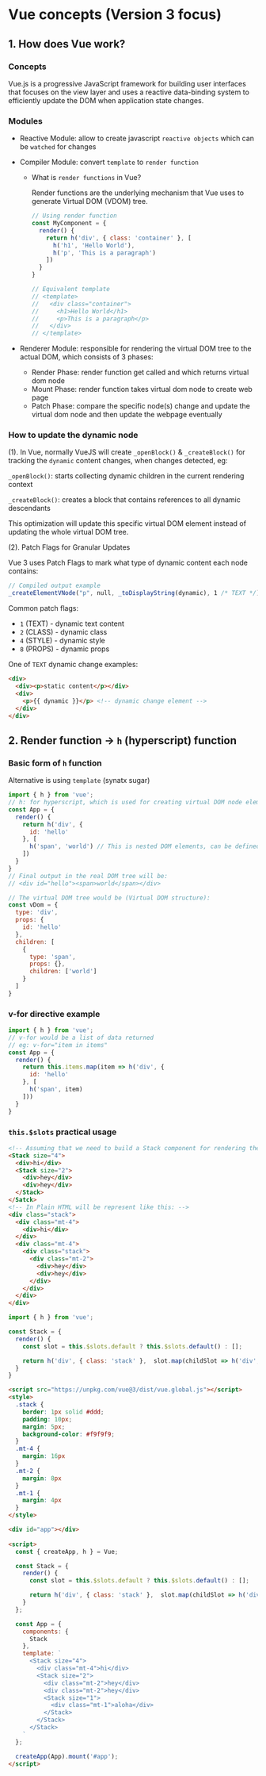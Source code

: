# Vue concepts (Version 3 focus)

## 1. How does Vue work?

### Concepts

Vue.js is a progressive JavaScript framework for building user interfaces that focuses on the view layer and uses a reactive data-binding system to efficiently update the DOM when application state changes.

### Modules

- Reactive Module: allow to create javascript `reactive objects` which can be `watched` for changes
- Compiler Module: convert `template` to `render function`

  - What is `render functions` in Vue?

    Render functions are the underlying mechanism that Vue uses to generate Virtual DOM (VDOM) tree.

    ```js
    // Using render function
    const MyComponent = {
      render() {
        return h('div', { class: 'container' }, [
          h('h1', 'Hello World'),
          h('p', 'This is a paragraph')
        ])
      }
    }

    // Equivalent template
    // <template>
    //   <div class="container">
    //     <h1>Hello World</h1>
    //     <p>This is a paragraph</p>
    //   </div>
    // </template>
    ```

- Renderer Module: responsible for rendering the virtual DOM tree to the actual DOM, which consists of 3 phases:

  - Render Phase: render function get called and which returns virtual dom node
  - Mount Phase: render function takes virtual dom node to create web page
  - Patch Phase: compare the specific node(s) change and update the virtual dom node and then update the webpage eventually

<!-- Will watch & understand the video before interview: https://www.bilibili.com/video/BV1d4411v7UX/?spm_id_from=333.788.recommend_more_video.4&vd_source=eb4aa6845c77100317af9f94c35c4ed1 -->

### How to update the dynamic node

(1). In Vue, normally VueJS will create `_openBlock()` & `_createBlock()` for tracking the `dynamic` content changes, when changes detected, eg:

`_openBlock()`: starts collecting dynamic children in the current rendering context

`_createBlock()`: creates a block that contains references to all dynamic descendants

This optimization will update this specific virtual DOM element instead of updating the whole virtual DOM tree.

(2). Patch Flags for Granular Updates

Vue 3 uses Patch Flags to mark what type of dynamic content each node contains:

```js
// Compiled output example
_createElementVNode("p", null, _toDisplayString(dynamic), 1 /* TEXT */)
```
Common patch flags:

- `1` (TEXT) - dynamic text content
- `2` (CLASS) - dynamic class
- `4` (STYLE) - dynamic style
- `8` (PROPS) - dynamic props

One of `TEXT` dynamic change examples: 
```html
<div>
  <div><p>static content</p></div>
  <div>
    <p>{{ dynamic }}</p> <!-- dynamic change element -->
  </div>
</div>
```

## 2. Render function -> `h` (hyperscript) function

### Basic form of `h` function

Alternative is using `template` (synatx sugar)

```js
import { h } from 'vue';
// h: for hyperscript, which is used for creating virtual DOM node elements !!
const App = {
  render() {
    return h('div', {
      id: 'hello'
    }, [
      h('span', 'world') // This is nested DOM elements, can be defined as array format since it could have multiple 
    ])
  }
}
// Final output in the real DOM tree will be:
// <div id="hello"><span>world</span></div>

// The virtual DOM tree would be (Virtual DOM structure):
const vDom = {
  type: 'div',
  props: {
    id: 'hello'
  },
  children: [
    {
      type: 'span',
      props: {},
      children: ['world']
    }
  ]
}
```

### v-for directive example

```js
import { h } from 'vue';
// v-for would be a list of data returned
// eg: v-for="item in items"
const App = {
  render() {
    return this.items.map(item => h('div', {
      id: 'hello'
    }, [
      h('span', item)
    ]))
  }
}
```

### `this.$slots` practical usage

<!-- `this.$slots` is used to render the slot content passed in the component. -->

```html
<!-- Assuming that we need to build a Stack component for rendering the slot content passed in. -->
<Stack size="4">
  <div>hi</div>
  <Stack size="2">
    <div>hey</div>
    <div>hey</div>
  </Stack>
</Satck>
<!-- In Plain HTML will be represent like this: -->
<div class="stack">
  <div class="mt-4">
    <div>hi</div>
  </div>
  <div class="mt-4">
    <div class="stack">
      <div class="mt-2">
        <div>hey</div>
        <div>hey</div>
      </div>
    </div>
  </div>
</div>
```
<!-- Now, we need to convert above version to Vue code by using `slots` concept ~ -->
```js
import { h } from 'vue';

const Stack = {
  render() {
    const slot = this.$slots.default ? this.$slots.default() : [];

    return h('div', { class: 'stack' },  slot.map(childSlot => h('div', { class: `mt-${this.$props.size}` }, [childSlot])));
  }
}
```
<!-- Now, lets try with a complete version in browser and see if it works properly ~ -->
```html
<script src="https://unpkg.com/vue@3/dist/vue.global.js"></script>
<style>
  .stack {
    border: 1px solid #ddd;
    padding: 10px;
    margin: 5px;
    background-color: #f9f9f9;
  }
  .mt-4 {
    margin: 16px
  }
  .mt-2 {
    margin: 8px
  }
  .mt-1 {
    margin: 4px
  }
</style>

<div id="app"></div>
  
<script>
  const { createApp, h } = Vue;

  const Stack = {
    render() {
      const slot = this.$slots.default ? this.$slots.default() : [];

      return h('div', { class: 'stack' },  slot.map(childSlot => h('div', { class: `mt-${this.$props.size}` }, [childSlot])));
    }
  };

  const App = {
    components: {
      Stack
    },
    template: `
      <Stack size="4">
        <div class="mt-4">hi</div>
        <Stack size="2">
          <div class="mt-2">hey</div>
          <div class="mt-2">hey</div>
          <Stack size="1">
            <div class="mt-1">aloha</div>
          </Stack>
        </Stack>
      </Stack>
    `
  };

  createApp(App).mount('#app');
</script>
```
